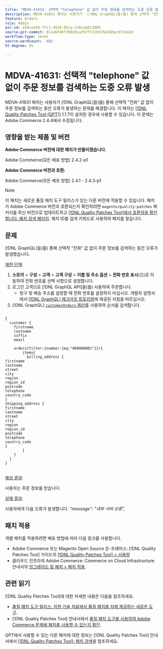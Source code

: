 ```yaml
---
title: 'MDVA-41631: 선택적 "telephone" 값 없이 주문 정보를 검색하는 도중 오류 발생'
description: MDVA-41631 패치는 사용자가  [!DNL GraphQL]을(를) 통해 선택적 "전화" 값 없이 주문 정보를 검색하는 동안 오류가 발생하는 문제를 해결합니다. 이 패치는 [Quality Patches Tool (QPT)](https://experienceleague.adobe.com/en/docs/commerce-operations/tools/quality-patches-tool/quality-patches-tool-to-self-serve-quality-patches) 1.1.7이 설치된 경우 사용할 수 있습니다. 이 문제는 Adobe Commerce 2.4.4에서 수정됩니다.
feature: Orders
role: Admin
exl-id: e56cea59-ffc1-4520-85ca-136cda613884
source-git-commit: 011a6f46f76029eaf67f172b576e58dac9710a3d
workflow-type: tm+mt
source-wordcount: '401'
ht-degree: 0%

---
```


# MDVA-41631: 선택적 &quot;telephone&quot; 값 없이 주문 정보를 검색하는 도중 오류 발생

MDVA-41631 패치는 사용자가 [!DNL GraphQL]을(를) 통해 선택적 &quot;전화&quot; 값 없이 주문 정보를 검색하는 동안 오류가 발생하는 문제를 해결합니다. 이 패치는 [[!DNL Quality Patches Tool (QPT)]](https://experienceleague.adobe.com/en/docs/commerce-operations/tools/quality-patches-tool/quality-patches-tool-to-self-serve-quality-patches) 1.1.7이 설치된 경우에 사용할 수 있습니다. 이 문제는 Adobe Commerce 2.4.4에서 수정됩니다.

## 영향을 받는 제품 및 버전

**Adobe Commerce 버전에 대한 패치가 만들어졌습니다.**

Adobe Commerce(모든 배포 방법) 2.4.2-p1

**Adobe Commerce 버전과 호환:**

Adobe Commerce(모든 배포 방법) 2.4.1 - 2.4.3-p1

>[!NOTE]
>
>이 패치는 새로운 품질 패치 도구 릴리스가 있는 다른 버전에 적용할 수 있습니다. 패치가 Adobe Commerce 버전과 호환되는지 확인하려면 `magento/quality-patches` 패키지를 최신 버전으로 업데이트하고 [[!DNL Quality Patches Tool]에서 호환성을 확인합니다. 패치 검색 페이지](https://experienceleague.adobe.com/en/docs/commerce-operations/tools/quality-patches-tool/quality-patches-tool-to-self-serve-quality-patches). 패치 ID를 검색 키워드로 사용하여 패치를 찾습니다.

## 문제

[!DNL GraphQL]을(를) 통해 선택적 &quot;전화&quot; 값 없이 주문 정보를 검색하는 동안 오류가 발생했습니다.

<u>재현 단계</u>:

1. **스토어** > **구성** > **고객** > **고객 구성** > **이름 및 주소 옵션** > **전화 번호 표시**(으)로 이동하여 전화 번호를 선택 사항으로 설정합니다.
1. 로그인 고객으로 [!DNL GraphQL API]을(를) 사용하여 주문합니다.
   * 청구 및 배송 주소를 설정할 때 전화 번호를 설정하지 마십시오. 개발자 설명서에서 [[!DNL GraphQL] 체크아웃 튜토리얼](https://developer.adobe.com/commerce/webapi/graphql/tutorials/checkout/)에 제공된 지침을 따르십시오.
1. [!DNL GraphQL] [`customerOrders` 쿼리](https://developer.adobe.com/commerce/webapi/graphql/schema/customer/queries/orders/)를 사용하여 순서를 검색합니다.

<pre>
<code class="language-graphql">
&lbrace;
  customer &lbrace;
    firstname
    lastname
    suffix
    email

    orders(filter:{number:{eq:"000000001"}})&lbrace;
        items&lbrace;
          billing_address &lbrace;
firstname
lastname
street
city
region
region_id
postcode
telephone
country_code
&rbrace;
shipping_address &lbrace;
firstname
lastname
street
city
region
region_id
postcode
telephone
country_code
&rbrace;
        &rbrace;
    &rbrace;
  &rbrace;
&rbrace;
</code>
</pre>

<u>예상 결과</u>:

사용자는 주문 정보를 받습니다.

<u>실제 결과</u>:

사용자에게 다음 오류가 발생합니다. *&quot;message&quot;: &quot;내부 서버 오류&quot;,*

## 패치 적용

개별 패치를 적용하려면 배포 방법에 따라 다음 링크를 사용합니다.

* Adobe Commerce 또는 Magento Open Source 온-프레미스: [!DNL Quality Patches Tool] 가이드의 [[!DNL Quality Patches Tool] > 사용량](/help/tools/quality-patches-tool/usage.md)
* 클라우드 인프라의 Adobe Commerce: Commerce on Cloud Infrastructure 안내서의 [업그레이드 및 패치 > 패치 적용](https://experienceleague.adobe.com/docs/commerce-cloud-service/user-guide/develop/upgrade/apply-patches.html).

## 관련 읽기

[!DNL Quality Patches Tool]에 대한 자세한 내용은 다음을 참조하세요.

* [품질 패치 도구 릴리스: 지원 기술 자료에서 품질 패치를 자체 제공하는 새로운 도구](https://experienceleague.adobe.com/en/docs/commerce-operations/tools/quality-patches-tool/quality-patches-tool-to-self-serve-quality-patches).
* [!DNL Quality Patches Tool] 안내서에서 [품질 패치 도구를 사용하여 Adobe Commerce 문제에 패치를 사용할 수 있는지 확인](/help/tools/quality-patches-tool/patches-available-in-qpt/check-patch-for-magento-issue-with-magento-quality-patches.md).

QPT에서 사용할 수 있는 다른 패치에 대한 정보는 [!DNL Quality Patches Tool] 안내서에서 [[!DNL Quality Patches Tool]: 패치 검색](https://experienceleague.adobe.com/tools/commerce-quality-patches/index.html)을 참조하세요.
